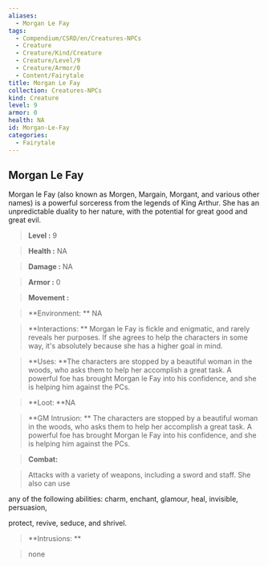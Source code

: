 ```yaml
---
aliases:
  - Morgan Le Fay
tags:
  - Compendium/CSRD/en/Creatures-NPCs
  - Creature
  - Creature/Kind/Creature
  - Creature/Level/9
  - Creature/Armor/0
  - Content/Fairytale
title: Morgan Le Fay
collection: Creatures-NPCs
kind: Creature
level: 9
armor: 0
health: NA
id: Morgan-Le-Fay
categories:
  - Fairytale
---
```

## Morgan Le Fay  
  
Morgan le Fay (also known as Morgen, Margain, Morgant, and various other names) is a powerful sorceress from the legends of King Arthur. She has an unpredictable duality to her nature, with the potential for great good and great evil.  
  

  
  
  
> **Level :** 9  
  
> **Health :** NA  
  
> **Damage :** NA  
  
> **Armor :** 0  
  
> **Movement :**   
  
> **Environment: ** NA  
  
> **Interactions: ** Morgan le Fay is fickle and enigmatic, and rarely reveals her purposes. If she agrees to help the characters in some way, it's absolutely because she has a higher goal in mind.  
  
> **Uses: **The characters are stopped by a beautiful woman in the woods, who asks them to help her accomplish a great task. A powerful foe has brought Morgan le Fay into his confidence, and she is helping him against the PCs.  
  
> **Loot: **NA  
  
> **GM Intrusion: ** The characters are stopped by a beautiful woman in the woods, who asks them to help her accomplish a great task. A powerful foe has brought Morgan le Fay into his confidence, and she is helping him against the PCs.  
  

  
> **Combat:** 
  
> Attacks with a variety of weapons, including a sword and staff. She also can use
  
any of the following abilities: charm, enchant, glamour, heal, invisible, persuasion,
  
protect, revive, seduce, and shrivel.  
  
  
  

  
> **Intrusions: ** 
  
> none  
  
